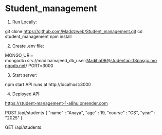 # Student_management

1. Run Locally:

git clone https://github.com/Maddzweb/Student_management.git
cd student_management
npm install

2. Create .env file:

MONGO_URI= mongodb+srv://madihamajeed_db_user:Madiha09@studentapi.13pasgc.mongodb.net/
PORT=3000

3. Start server:

npm start
API runs at http://localhost:3000

4. Deployed API

https://student-management-1-a8hu.onrender.com


POST /api/students
{
    "name" : "Anaya",
    "age" : 19,
    "course" : "CS",
    "year" : "2025"
}

GET /api/students